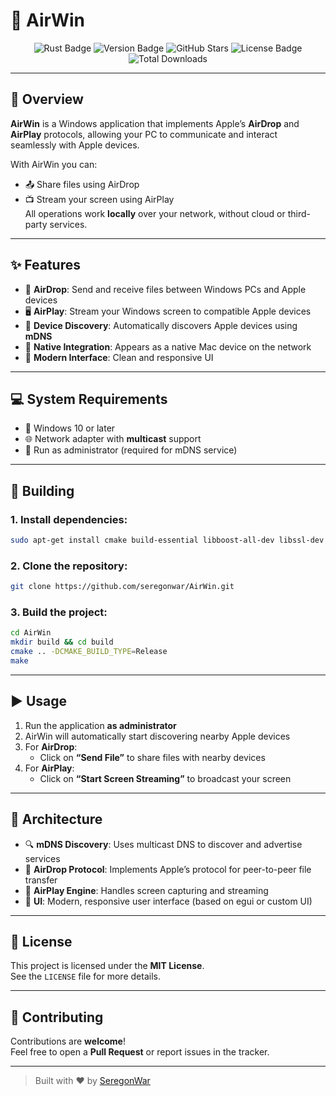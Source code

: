 # 🚀 AirWin

<p align="center">
  <img src="https://img.shields.io/badge/rust-202124?style=for-the-badge&logo=c%2B%2B&logoColor=white" alt="Rust Badge"/>
  <img src="https://img.shields.io/badge/version-v0.1.0b-blueviolet?style=for-the-badge" alt="Version Badge"/>
  <img src="https://img.shields.io/github/stars/seregonwar/AirWin?style=for-the-badge&logo=github&color=yellow" alt="GitHub Stars"/>
  <img src="https://img.shields.io/badge/license-MIT-2ea44f?style=for-the-badge&logo=open-source-initiative&logoColor=white" alt="License Badge"/>
  <img src="https://img.shields.io/github/downloads/seregonwar/AirWin/total.svg?style=for-the-badge&color=orange&logo=cloud-download" alt="Total Downloads"/>
</p>

---

## 📌 Overview

**AirWin** is a Windows application that implements Apple’s **AirDrop** and **AirPlay** protocols, allowing your PC to communicate and interact seamlessly with Apple devices.

With AirWin you can:
- 📤 Share files using AirDrop
- 📺 Stream your screen using AirPlay  
All operations work **locally** over your network, without cloud or third-party services.

---

## ✨ Features

- 🔁 **AirDrop**: Send and receive files between Windows PCs and Apple devices  
- 🖥️ **AirPlay**: Stream your Windows screen to compatible Apple devices  
- 📡 **Device Discovery**: Automatically discovers Apple devices using **mDNS**  
- 🍏 **Native Integration**: Appears as a native Mac device on the network  
- 🎨 **Modern Interface**: Clean and responsive UI

---

## 💻 System Requirements

- 🧩 Windows 10 or later  
- 🌐 Network adapter with **multicast** support  
- 🔐 Run as administrator (required for mDNS service)

---

## 🧱 Building

### 1. Install dependencies:
```bash
sudo apt-get install cmake build-essential libboost-all-dev libssl-dev
```

### 2. Clone the repository:
```bash
git clone https://github.com/seregonwar/AirWin.git
```

### 3. Build the project:
```bash
cd AirWin
mkdir build && cd build
cmake .. -DCMAKE_BUILD_TYPE=Release
make
```

---

## ▶️ Usage

1. Run the application **as administrator**  
2. AirWin will automatically start discovering nearby Apple devices  
3. For **AirDrop**:
   - Click on **“Send File”** to share files with nearby devices  
4. For **AirPlay**:
   - Click on **“Start Screen Streaming”** to broadcast your screen

---

## 🧠 Architecture

- 🔍 **mDNS Discovery**: Uses multicast DNS to discover and advertise services  
- 💾 **AirDrop Protocol**: Implements Apple’s protocol for peer-to-peer file transfer  
- 📡 **AirPlay Engine**: Handles screen capturing and streaming  
- 🧰 **UI**: Modern, responsive user interface (based on egui or custom UI)

---

## 📜 License

This project is licensed under the **MIT License**.  
See the `LICENSE` file for more details.

---

## 🤝 Contributing

Contributions are **welcome**!  
Feel free to open a **Pull Request** or report issues in the tracker.

---

> Built with ❤️ by [SeregonWar](https://github.com/seregonwar) 

